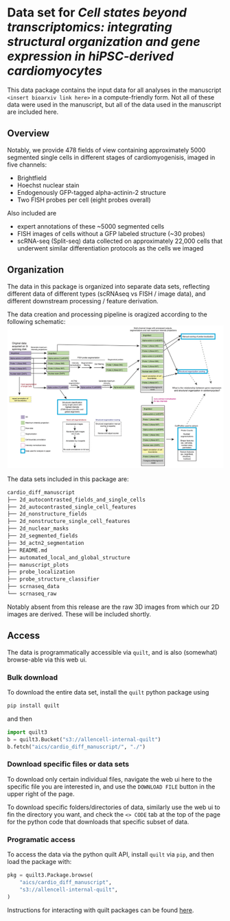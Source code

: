 # Data set for _Cell states beyond transcriptomics: integrating structural organization and gene expression in hiPSC-derived cardiomyocytes_

This data package contains the input data for all analyses in the manuscript `<insert bioarxiv link here>` in a compute-friendly form.
Not all of these data were used in the manuscript, but all of the data used in the manuscript are included here.

## Overview
Notably, we provide 478 fields of view containing approximately 5000 segmented single cells in different stages of cardiomyogenisis, imaged in five channels:
- Brightfield
- Hoechst nuclear stain
- Endogenously GFP-tagged alpha-actinin-2 structure
- Two FISH probes per cell (eight probes overall)

Also included are
- expert annotations of these ~5000 segmented cells
- FISH images of cells without a GFP labeled structure (~30 probes)
- scRNA-seq (Split-seq) data collected on approximately 22,000 cells that underwent similar differentiation protocols as the cells we imaged

## Organization
The data in this package is organized into separate data sets, reflecting different data of different types (scRNAseq vs FISH / image data), and different downstream processing / feature derivation.

The data creation and processing pipeline is oragized according to the following schematic:
![Data pipeline schematic](Website_schematic_data_flow_20200310_v2.png)

The data sets included in this package are:

```bash
cardio_diff_manuscript
├── 2d_autocontrasted_fields_and_single_cells
├── 2d_autocontrasted_single_cell_features
├── 2d_nonstructure_fields
├── 2d_nonstructure_single_cell_features
├── 2d_nuclear_masks
├── 2d_segmented_fields
├── 3d_actn2_segmentation
├── README.md
├── automated_local_and_global_structure
├── manuscript_plots
├── probe_localization
├── probe_structure_classifier
├── scrnaseq_data
└── scrnaseq_raw
```

Notably absent from this release are the raw 3D images from which our 2D images are derived.
These will be included shortly.

## Access
The data is programmatically accessible via `quilt`, and is also (somewhat) browse-able via this web ui.

### Bulk download
To download the entire data set, install the `quilt` python package using
```bash
pip install quilt
```
and then
```python
import quilt3
b = quilt3.Bucket("s3://allencell-internal-quilt")
b.fetch("aics/cardio_diff_manuscript/", "./")
```

### Download specific files or data sets
To download only certain individual files, navigate the web ui here to the specific file you are interested in, and use the `DOWNLOAD FILE` button in the upper right of the page.

To download specific folders/directories of data, similarly use the web ui to fin the directory you want, and check the `<> CODE` tab at the top of the page for the python code that downloads that specific subset of data.

### Programatic access
To access the data via the python quilt API, install `quilt` via `pip`, and then load the package with:

```python
pkg = quilt3.Package.browse(
    "aics/cardio_diff_manuscript",
    "s3://allencell-internal-quilt",
)
```
Instructions for interacting with quilt packages can be found [here](https://docs.quiltdata.com/walkthrough/getting-data-from-a-package).
